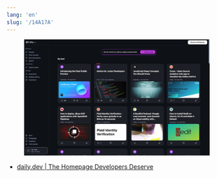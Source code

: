 ```yaml
---
lang: 'en'
slug: '/14A17A'
---
```



<figure>

![3BFE48.png](./../.././docs/assets/3BFE48.png)


</figure>

- [daily.dev | The Homepage Developers Deserve](https://app.daily.dev/)

<head>
  <html lang="en-US"/>
</head>

